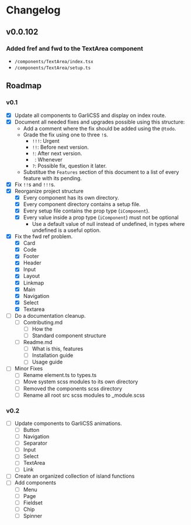 # Changelog

## v0.0.102

### Added fref and fwd to the TextArea component
  - `/components/TextArea/index.tsx`
  - `/components/TextArea/setup.ts`

## Roadmap
### v0.1

  - [x] Update all components to GarliCSS and display on index route.
  - [x] Document all needed fixes and upgrades possible using this structure:
    - Add a comment where the fix should be added using the `@todo`.
    - Grade the fix using one to three `!`s.
      - `!!!`: Urgent
      - `!!`: Before next version.
      - `!`: After next version.
      - ` `: Whenever
      - `?`: Possible fix, question it later.
    - Substitue the `Features` section of this document to a list of every feature with its pending.
  - [x] Fix `!!`s and `!!!`s.
  - [x] Reorganize project structure
    - [x] Every component has its own directory.
    - [x] Every component directory contains a setup file.
    - [x] Every setup file contains the prop type (`iComponent`).
    - [x] Every value inside a prop type (`iComponent`) must not be optional
      - Use a default value of null instead of undefined, in types where undefined is a useful option.
  - [x] Fix the fwd ref problem.
    - [x] Card
    - [x] Code
    - [x] Footer
    - [x] Header
    - [x] Input
    - [x] Layout
    - [x] Linkmap
    - [x] Main
    - [x] Navigation
    - [x] Select
    - [x] Textarea
  - [ ] Do a documentation cleanup.
    - [ ] Contributing.md
      - [ ] How the 
      - [ ] Standard component structure
    - [ ] Readme.md
      - [ ] What is this, features
      - [ ] Installation guide
      - [ ] Usage guide
  - [ ] Minor Fixes
    - [ ] Rename element.ts to types.ts
    - [ ] Move system scss modules to its own directory
    - [ ] Removed the components scss directory
    - [ ] Rename all root src scss modules to _module.scss

### v0.2

  - [ ] Update components to GarliCSS animations.
    - [ ] Button
    - [ ] Navigation
    - [ ] Separator
    - [ ] Input
    - [ ] Select
    - [ ] TextArea
    - [ ] Link
  - [ ] Create an organized collection of island functions
  - [ ] Add components
    - [ ] Menu
    - [ ] Page
    - [ ] Fieldset
    - [ ] Chip
    - [ ] Spinner